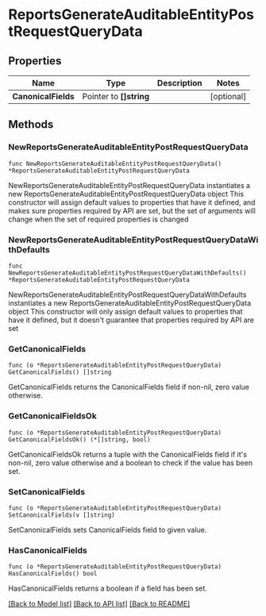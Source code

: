 # ReportsGenerateAuditableEntityPostRequestQueryData

## Properties

Name | Type | Description | Notes
------------ | ------------- | ------------- | -------------
**CanonicalFields** | Pointer to **[]string** |  | [optional] 

## Methods

### NewReportsGenerateAuditableEntityPostRequestQueryData

`func NewReportsGenerateAuditableEntityPostRequestQueryData() *ReportsGenerateAuditableEntityPostRequestQueryData`

NewReportsGenerateAuditableEntityPostRequestQueryData instantiates a new ReportsGenerateAuditableEntityPostRequestQueryData object
This constructor will assign default values to properties that have it defined,
and makes sure properties required by API are set, but the set of arguments
will change when the set of required properties is changed

### NewReportsGenerateAuditableEntityPostRequestQueryDataWithDefaults

`func NewReportsGenerateAuditableEntityPostRequestQueryDataWithDefaults() *ReportsGenerateAuditableEntityPostRequestQueryData`

NewReportsGenerateAuditableEntityPostRequestQueryDataWithDefaults instantiates a new ReportsGenerateAuditableEntityPostRequestQueryData object
This constructor will only assign default values to properties that have it defined,
but it doesn't guarantee that properties required by API are set

### GetCanonicalFields

`func (o *ReportsGenerateAuditableEntityPostRequestQueryData) GetCanonicalFields() []string`

GetCanonicalFields returns the CanonicalFields field if non-nil, zero value otherwise.

### GetCanonicalFieldsOk

`func (o *ReportsGenerateAuditableEntityPostRequestQueryData) GetCanonicalFieldsOk() (*[]string, bool)`

GetCanonicalFieldsOk returns a tuple with the CanonicalFields field if it's non-nil, zero value otherwise
and a boolean to check if the value has been set.

### SetCanonicalFields

`func (o *ReportsGenerateAuditableEntityPostRequestQueryData) SetCanonicalFields(v []string)`

SetCanonicalFields sets CanonicalFields field to given value.

### HasCanonicalFields

`func (o *ReportsGenerateAuditableEntityPostRequestQueryData) HasCanonicalFields() bool`

HasCanonicalFields returns a boolean if a field has been set.


[[Back to Model list]](../README.md#documentation-for-models) [[Back to API list]](../README.md#documentation-for-api-endpoints) [[Back to README]](../README.md)


